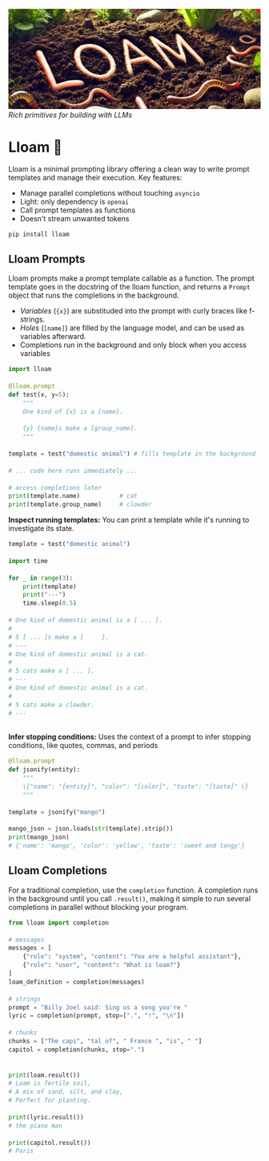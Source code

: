 ![](assets/lloam.png)
*Rich primitives for building with LLMs*
# Lloam 🌱
Lloam is a minimal prompting library offering a clean way to write prompt templates and manage their execution. Key features:
- Manage parallel completions without touching `asyncio`
- Light: only dependency is `openai`
- Call prompt templates as functions
- Doesn't stream unwanted tokens

```
pip install lloam
```

## Lloam Prompts
Lloam prompts make a prompt template callable as a function. The prompt template goes in the docstring of the lloam function, and returns a `Prompt` object that runs the completions in the background.
- *Variables* (`{x}`) are substituded into the prompt with curly braces like f-strings.
- *Holes* (`[name]`) are filled by the language model, and can be used as variables afterward.
- Completions run in the background and only block when you access variables


```python
import lloam

@lloam.prompt
def test(x, y=5):
    """
    One kind of {x} is a [name].

    {y} {name}s make a [group_name].
    """

template = test("domestic animal") # fills template in the background

# ... code here runs immediately ...

# access completions later
print(template.name)           # cat
print(template.group_name)     # clowder
```

**Inspect running templates:**
You can print a template while it's running to investigate its state.
```python
template = test("domestic animal")

import time

for _ in range(3):
    print(template)
    print("---")
    time.sleep(0.5)

# One kind of domestic animal is a [ ... ].
#
# 5 [ ... ]s make a [     ].
# ---
# One kind of domestic animal is a cat.
#
# 5 cats make a [ ... ].
# ---
# One kind of domestic animal is a cat.
#
# 5 cats make a clowder.
# ---



```
**Infer stopping conditions:** Uses the context of a prompt to infer stopping conditions, like quotes, commas, and periods

```python
@lloam.prompt
def jsonify(entity):
    """
    \{"name": "{entity}", "color": "[color]", "taste": "[taste]" \}
    """

template = jsonify("mango")

mango_json = json.loads(str(template).strip())
print(mango_json)
# {'name': 'mango', 'color': 'yellow', 'taste': 'sweet and tangy'}
```

## Lloam Completions
For a traditional completion, use the `completion` function. A completion runs in the background until you call `.result()`, making it simple to run several completions in parallel without blocking your program.

```python
from lloam import completion

# messages
messages = [
    {"role": "system", "content": "You are a helpful assistant"},
    {"role": "user", "content": "What is loam?"}
]
loam_definition = completion(messages)

# strings
prompt = "Billy Joel said: Sing us a song you're "
lyric = completion(prompt, stop=[".", "!", "\n"])

# chunks
chunks = ["The capi", "tal of", " France ", "is", " "]
capitol = completion(chunks, stop=".")


print(loam.result())
# Loam is fertile soil,
# A mix of sand, silt, and clay,
# Perfect for planting.

print(lyric.result())
# the piano man 

print(capitol.result())
# Paris

```

